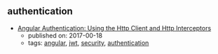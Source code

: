 authentication 
---
* [Angular Authentication: Using the Http Client and Http Interceptors](https://medium.com/@ryanchenkie_40935/angular-authentication-using-the-http-client-and-http-interceptors-2f9d1540eb8)
    * published on: 2017-00-18
    * tags: [angular](../tags/angular.md), [jwt](../tags/jwt.md), [security](../tags/security.md), [authentication](../tags/authentication.md)
